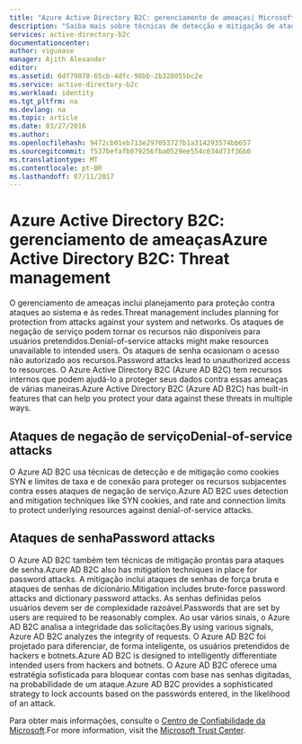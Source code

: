 ```yaml
---
title: "Azure Active Directory B2C: gerenciamento de ameaças| Microsoft Docs"
description: "Saiba mais sobre técnicas de detecção e mitigação de ataques de negação de serviço e ataques de senha no Azure Active Directory B2C."
services: active-directory-b2c
documentationcenter: 
author: vigunase
manager: Ajith Alexander
editor: 
ms.assetid: 6df79878-65cb-4dfc-98bb-2b328055bc2e
ms.service: active-directory-b2c
ms.workload: identity
ms.tgt_pltfrm: na
ms.devlang: na
ms.topic: article
ms.date: 03/27/2016
ms.author: 
ms.openlocfilehash: 9472cb01eb713e297053727b1a314293574bb657
ms.sourcegitcommit: f537befafb079256fba0529ee554c034d73f36b0
ms.translationtype: MT
ms.contentlocale: pt-BR
ms.lasthandoff: 07/11/2017
---
```

# <a name="azure-active-directory-b2c-threat-management"></a><span data-ttu-id="91c3d-103">Azure Active Directory B2C: gerenciamento de ameaças</span><span class="sxs-lookup"><span data-stu-id="91c3d-103">Azure Active Directory B2C: Threat management</span></span>

<span data-ttu-id="91c3d-104">O gerenciamento de ameaças inclui planejamento para proteção contra ataques ao sistema e às redes.</span><span class="sxs-lookup"><span data-stu-id="91c3d-104">Threat management includes planning for protection from attacks against your system and networks.</span></span> <span data-ttu-id="91c3d-105">Os ataques de negação de serviço podem tornar os recursos não disponíveis para usuários pretendidos.</span><span class="sxs-lookup"><span data-stu-id="91c3d-105">Denial-of-service attacks might make resources unavailable to intended users.</span></span> <span data-ttu-id="91c3d-106">Os ataques de senha ocasionam o acesso não autorizado aos recursos.</span><span class="sxs-lookup"><span data-stu-id="91c3d-106">Password attacks lead to unauthorized access to resources.</span></span> <span data-ttu-id="91c3d-107">O Azure Active Directory B2C (Azure AD B2C) tem recursos internos que podem ajudá-lo a proteger seus dados contra essas ameaças de várias maneiras.</span><span class="sxs-lookup"><span data-stu-id="91c3d-107">Azure Active Directory B2C (Azure AD B2C) has built-in features that can help you protect your data against these threats in multiple ways.</span></span>

## <a name="denial-of-service-attacks"></a><span data-ttu-id="91c3d-108">Ataques de negação de serviço</span><span class="sxs-lookup"><span data-stu-id="91c3d-108">Denial-of-service attacks</span></span>

<span data-ttu-id="91c3d-109">O Azure AD B2C usa técnicas de detecção e de mitigação como cookies SYN e limites de taxa e de conexão para proteger os recursos subjacentes contra esses ataques de negação de serviço.</span><span class="sxs-lookup"><span data-stu-id="91c3d-109">Azure AD B2C uses detection and mitigation techniques like SYN cookies, and rate and connection limits to protect underlying resources against denial-of-service attacks.</span></span>

## <a name="password-attacks"></a><span data-ttu-id="91c3d-110">Ataques de senha</span><span class="sxs-lookup"><span data-stu-id="91c3d-110">Password attacks</span></span>

<span data-ttu-id="91c3d-111">O Azure AD B2C também tem técnicas de mitigação prontas para ataques de senha.</span><span class="sxs-lookup"><span data-stu-id="91c3d-111">Azure AD B2C also has mitigation techniques in place for password attacks.</span></span> <span data-ttu-id="91c3d-112">A mitigação inclui ataques de senhas de força bruta e ataques de senhas de dicionário.</span><span class="sxs-lookup"><span data-stu-id="91c3d-112">Mitigation includes brute-force password attacks and dictionary password attacks.</span></span> <span data-ttu-id="91c3d-113">As senhas definidas pelos usuários devem ser de complexidade razoável.</span><span class="sxs-lookup"><span data-stu-id="91c3d-113">Passwords that are set by users are required to be reasonably complex.</span></span> <span data-ttu-id="91c3d-114">Ao usar vários sinais, o Azure AD B2C analisa a integridade das solicitações.</span><span class="sxs-lookup"><span data-stu-id="91c3d-114">By using various signals, Azure AD B2C analyzes the integrity of requests.</span></span> <span data-ttu-id="91c3d-115">O Azure AD B2C foi projetado para diferenciar, de forma inteligente, os usuários pretendidos de hackers e botnets.</span><span class="sxs-lookup"><span data-stu-id="91c3d-115">Azure AD B2C is designed to intelligently differentiate intended users from hackers and botnets.</span></span> <span data-ttu-id="91c3d-116">O Azure AD B2C oferece uma estratégia sofisticada para bloquear contas com base nas senhas digitadas, na probabilidade de um ataque.</span><span class="sxs-lookup"><span data-stu-id="91c3d-116">Azure AD B2C provides a sophisticated strategy to lock accounts based on the passwords entered, in the likelihood of an attack.</span></span>

<span data-ttu-id="91c3d-117">Para obter mais informações, consulte o [Centro de Confiabilidade da Microsoft](https://www.microsoft.com/trustcenter/security/threatmanagement).</span><span class="sxs-lookup"><span data-stu-id="91c3d-117">For more information, visit the [Microsoft Trust Center](https://www.microsoft.com/trustcenter/security/threatmanagement).</span></span>
